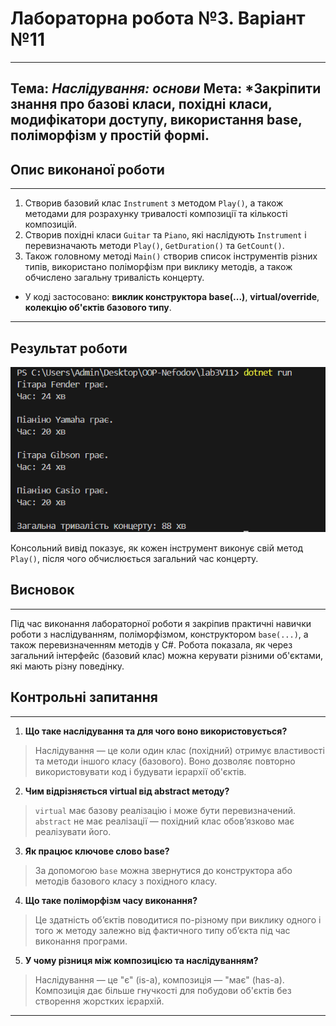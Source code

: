 # Лабораторна робота №3. Варіант №11
---
**Тема:** *Наслідування: основи*
**Мета:** *Закріпити знання про базові класи, похідні класи, модифікатори доступу, використання base, поліморфізм у простій формі.
---
## Опис виконаної роботи
---
1. Створив базовий клас `Instrument` з методом `Play()`, а також методами для розрахунку тривалості композиції та кількості композицій.
2. Створив похідні класи `Guitar` та `Piano`, які наслідують `Instrument` і перевизначають методи `Play()`, `GetDuration()` та `GetCount()`.
3. Також головному методі `Main()` створив список інструментів різних типів, використано поліморфізм при виклику методів, а також обчислено загальну тривалість концерту.
- У коді застосовано: **виклик конструктора base(...)**, **virtual/override**, **колекцію об'єктів базового типу**.

---

## Результат роботи

![alt text](image-1.png)

Консольний вивід показує, як кожен інструмент виконує свій метод `Play()`, після чого обчислюється загальний час концерту.

## Висновок
---
Під час виконання лабораторної роботи я закріпив практичні навички роботи з наслідуванням, поліморфізмом, конструктором `base(...)`, а також перевизначенням методів у C#. Робота показала, як через загальний інтерфейс (базовий клас) можна керувати різними об'єктами, які мають різну поведінку.

## Контрольні запитання
---
1. **Що таке наслідування та для чого воно використовується?**  
> Наслідування — це коли один клас (похідний) отримує властивості та методи іншого класу (базового). Воно дозволяє повторно використовувати код і будувати ієрархії об'єктів.

2. **Чим відрізняється virtual від abstract методу?**  
> `virtual` має базову реалізацію і може бути перевизначений.  
> `abstract` не має реалізації — похідний клас обов’язково має реалізувати його.

3. **Як працює ключове слово base?**  
> За допомогою `base` можна звернутися до конструктора або методів базового класу з похідного класу.

4. **Що таке поліморфізм часу виконання?**  
> Це здатність об’єктів поводитися по-різному при виклику одного і того ж методу залежно від фактичного типу об’єкта під час виконання програми.

5. **У чому різниця між композицією та наслідуванням?**  
> Наслідування — це "є" (is-a), композиція — "має" (has-a). Композиція дає більше гнучкості для побудови об'єктів без створення жорстких ієрархій.

---

